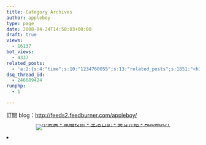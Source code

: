 ```yaml
---
title: Category Archives
author: appleboy
type: page
date: 2008-04-24T14:58:03+00:00
draft: true
views:
  - 16137
bot_views:
  - 4337
related_posts:
  - 'a:2:{s:4:"time";s:10:"1234760055";s:13:"related_posts";s:1851:"<h3>Random View</h3><ul class="related_post"><li><a href="http://blog.wu-boy.com/2006/11/08/32/" title="[FreeBSD] 安裝基本mrtg主機流量統計圖">[FreeBSD] 安裝基本mrtg主機流量統計圖 (0)</a></li><li><a href="http://blog.wu-boy.com/2008/06/01/274/" title="[筆記] FreeBSD 一張網卡多重 ip 實現 Round Robin DNS Load Balancing">[筆記] FreeBSD 一張網卡多重 ip 實現 Round Robin DNS Load Balancing (3)</a></li><li><a href="http://blog.wu-boy.com/2006/09/25/18/" title="[FC4] 限制connection 連線數目「架設war3伺服器」">[FC4] 限制connection 連線數目「架設war3伺服器」 (0)</a></li><li><a href="http://blog.wu-boy.com/2008/03/05/146/" title="[Java] 判斷字串是否是整數">[Java] 判斷字串是否是整數 (0)</a></li><li><a href="http://blog.wu-boy.com/2007/12/04/220/" title="[生活日記] 期中考兩科成績～爽">[生活日記] 期中考兩科成績～爽 (0)</a></li><li><a href="http://blog.wu-boy.com/2006/12/14/53/" title="[Linux] cwRsync [rsync for windows] SSH 加密異地備份">[Linux] cwRsync [rsync for windows] SSH 加密異地備份 (3)</a></li><li><a href="http://blog.wu-boy.com/2008/03/01/145/" title="[java] 在 linux 底下使用 java 來執行 Linux 指令">[java] 在 linux 底下使用 java 來執行 Linux 指令 (0)</a></li><li><a href="http://blog.wu-boy.com/2007/09/30/232/" title="[生活日記]一個人吃四個月餅～囧 爽">[生活日記]一個人吃四個月餅～囧 爽 (0)</a></li><li><a href="http://blog.wu-boy.com/2008/04/22/184/" title="[申請教學] hinet 用戶網路空間申請教學，email 申請">[申請教學] hinet 用戶網路空間申請教學，email 申請 (0)</a></li><li><a href="http://blog.wu-boy.com/2008/02/03/138/" title="[C/C++] 如何計算陣列大小/個數">[C/C++] 如何計算陣列大小/個數 (0)</a></li></ul>";}'
dsq_thread_id:
  - 246689424
runphp:
  - 1

---
```

訂閱 blog：<http://feeds2.feedburner.com/appleboy/> 

<p style="margin-top:10px; margin-bottom:0; padding-bottom:0; text-align:center; line-height:0">
  <a href="http://feeds2.feedburner.com/~r/appleboy/~6/1"><img src="https://i1.wp.com/feeds2.feedburner.com/appleboy.1.gif?w=840" alt="小惡魔 - 電腦技術 - 生活日記 - 美食介紹 - AppleBOY" style="border:0" data-recalc-dims="1" /></a>
</p>

<p style="margin-top:5px; padding-top:0; font-size:x-small; text-align:center">
</p>

<?php wp_smart_archives(); ?>

<li class="sidebox">
  <h2>
    <?php _e('Most Views'); ?>
  </h2>
  
  <ul>
    <? get_most_viewed("", 20, 0 , true , true);?>
  </ul>
</li>

<?php wp_related_posts(); ?>
